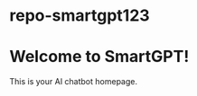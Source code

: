# repo-smartgpt123
<!DOCTYPE html>
<html>
  <head>
    <meta charset="UTF-8" />
    <title>SmartGPT</title>
  </head>
  <body>
    <h1>Welcome to SmartGPT!</h1>
    <p>This is your AI chatbot homepage.</p>
  </body>
</html>
